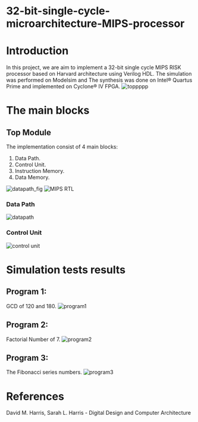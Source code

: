 # 32-bit-single-cycle-microarchitecture-MIPS-processor
# Introduction
In this project, we are aim to implement a 32-bit single cycle MIPS RISK processor based on Harvard architecture using Verilog HDL.
The simulation was performed on Modelsim and The synthesis was done on Intel® Quartus Prime and implemented on Cyclone® IV FPGA. 
![toppppp](https://user-images.githubusercontent.com/82395215/158023322-60b62b56-b36a-4573-9877-5086d3f1e901.JPG)

# The main blocks
## Top Module
 The implementation consist of 4 main blocks:
1. Data Path.
2. Control Unit.
3. Instruction Memory.
4. Data Memory.

![datapath_fig](https://user-images.githubusercontent.com/82395215/158023522-92c61fa8-8293-4a64-b191-33d599484263.JPG)
![MIPS RTL](https://user-images.githubusercontent.com/82395215/158023533-fed688e5-1ce1-405c-ba7d-e251961d547c.JPG)
### Data Path
![datapath](https://user-images.githubusercontent.com/82395215/158023696-1472c87a-5034-4386-b691-30ab84941332.JPG)
### Control Unit
![control unit](https://user-images.githubusercontent.com/82395215/158023721-a9c84fe9-f955-4ec3-a9aa-2361b0551909.JPG)
# Simulation tests results
## Program 1:
GCD of 120 and 180.
![program1](https://user-images.githubusercontent.com/82395215/158023850-57eaf0ec-9960-4783-baab-f18499eed999.JPG)
## Program 2:
Factorial Number of 7.
![program2](https://user-images.githubusercontent.com/82395215/158023866-c786d877-5a4d-4783-97fd-d1f40f90be38.JPG)
## Program 3:
The Fibonacci series numbers.
![program3](https://user-images.githubusercontent.com/82395215/158023918-1aa8559e-6fd3-486e-a0aa-0ae5595bbcf0.JPG)
# References
David M. Harris, Sarah L. Harris - Digital Design and Computer Architecture
